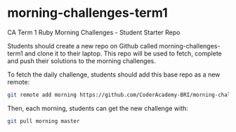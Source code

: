 # morning-challenges-term1
CA Term 1 Ruby Morning Challenges - Student Starter Repo

Students should create a new repo on Github called morning-challenges-term1 and clone it to their laptop. This repo will be used to fetch, complete and push their solutions to the morning challenges.

To fetch the daily challenge, students should add this base repo as a new remote:

```sh
git remote add morning https://github.com/CoderAcademy-BRI/morning-challenges-term1.git
```

Then, each morning, students can get the new challenge with:

```sh
git pull morning master
```
